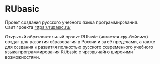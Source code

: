 # RUbasic

Проект создания русского учебного языка программирования.  
Сайт проекта https://rubasic.ru/  
  
Открытый образовательный проект RUbasic (читается «ру-бэйсик») создан для развития образования в России и за её пределами, а также для создания и развития полностью русского современного учебного языка программирования RUbasic с чрезвычайно широкими возможностями.  
 
